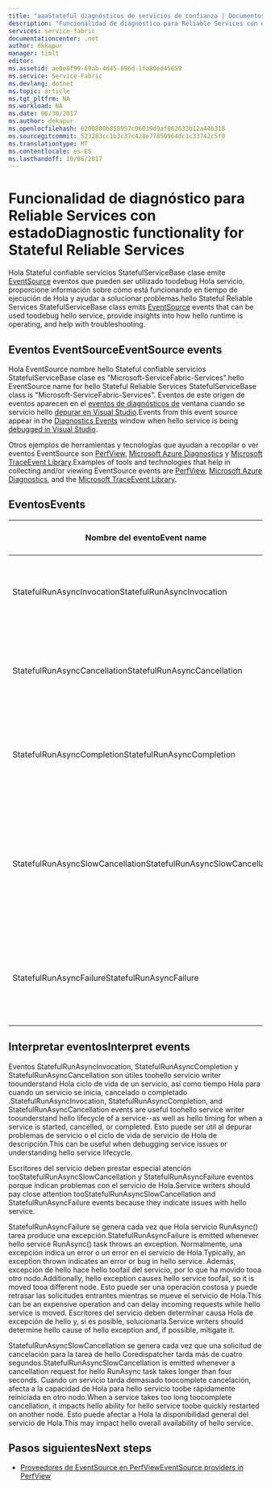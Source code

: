 ```yaml
---
title: "aaaStateful diagnósticos de servicios de confianza | Documentos de Microsoft"
description: "Funcionalidad de diagnóstico para Reliable Services con estado"
services: service-fabric
documentationcenter: .net
author: dkkapur
manager: timlt
editor: 
ms.assetid: ae0e8f99-69ab-4d45-896d-1fa80ed45659
ms.service: Service-Fabric
ms.devlang: dotnet
ms.topic: article
ms.tgt_pltfrm: NA
ms.workload: NA
ms.date: 06/30/2017
ms.author: dekapur
ms.openlocfilehash: 6200800b858957c06039d9af062633b12a446318
ms.sourcegitcommit: 523283cc1b3c37c428e77850964dc1c33742c5f0
ms.translationtype: MT
ms.contentlocale: es-ES
ms.lasthandoff: 10/06/2017
---
```

# <a name="diagnostic-functionality-for-stateful-reliable-services"></a><span data-ttu-id="a0552-103">Funcionalidad de diagnóstico para Reliable Services con estado</span><span class="sxs-lookup"><span data-stu-id="a0552-103">Diagnostic functionality for Stateful Reliable Services</span></span>
<span data-ttu-id="a0552-104">Hola Stateful confiable servicios StatefulServiceBase clase emite [EventSource](https://msdn.microsoft.com/library/system.diagnostics.tracing.eventsource.aspx) eventos que pueden ser utilizado toodebug Hola servicio, proporcione información sobre cómo está funcionando en tiempo de ejecución de Hola y ayudar a solucionar problemas.</span><span class="sxs-lookup"><span data-stu-id="a0552-104">hello Stateful Reliable Services StatefulServiceBase class emits [EventSource](https://msdn.microsoft.com/library/system.diagnostics.tracing.eventsource.aspx) events that can be used toodebug hello service, provide insights into how hello runtime is operating, and help with troubleshooting.</span></span>

## <a name="eventsource-events"></a><span data-ttu-id="a0552-105">Eventos EventSource</span><span class="sxs-lookup"><span data-stu-id="a0552-105">EventSource events</span></span>
<span data-ttu-id="a0552-106">Hola EventSource nombre hello Stateful confiable servicios StatefulServiceBase clase es "Microsoft-ServiceFabric-Services".</span><span class="sxs-lookup"><span data-stu-id="a0552-106">hello EventSource name for hello Stateful Reliable Services StatefulServiceBase class is "Microsoft-ServiceFabric-Services".</span></span> <span data-ttu-id="a0552-107">Eventos de este origen de eventos aparecen en el [eventos de diagnósticos de](service-fabric-diagnostics-how-to-monitor-and-diagnose-services-locally.md#view-service-fabric-system-events-in-visual-studio) ventana cuando se servicio hello [depurar en Visual Studio](service-fabric-debugging-your-application.md).</span><span class="sxs-lookup"><span data-stu-id="a0552-107">Events from this event source appear in the [Diagnostics Events](service-fabric-diagnostics-how-to-monitor-and-diagnose-services-locally.md#view-service-fabric-system-events-in-visual-studio) window when hello service is being [debugged in Visual Studio](service-fabric-debugging-your-application.md).</span></span>

<span data-ttu-id="a0552-108">Otros ejemplos de herramientas y tecnologías que ayudan a recopilar o ver eventos EventSource son [PerfView](http://www.microsoft.com/download/details.aspx?id=28567), [Microsoft Azure Diagnostics](../cloud-services/cloud-services-dotnet-diagnostics.md) y [Microsoft TraceEvent Library](http://www.nuget.org/packages/Microsoft.Diagnostics.Tracing.TraceEvent).</span><span class="sxs-lookup"><span data-stu-id="a0552-108">Examples of tools and technologies that help in collecting and/or viewing EventSource events are [PerfView](http://www.microsoft.com/download/details.aspx?id=28567), [Microsoft Azure Diagnostics](../cloud-services/cloud-services-dotnet-diagnostics.md), and the [Microsoft TraceEvent Library](http://www.nuget.org/packages/Microsoft.Diagnostics.Tracing.TraceEvent).</span></span>

## <a name="events"></a><span data-ttu-id="a0552-109">Eventos</span><span class="sxs-lookup"><span data-stu-id="a0552-109">Events</span></span>
| <span data-ttu-id="a0552-110">Nombre del evento</span><span class="sxs-lookup"><span data-stu-id="a0552-110">Event name</span></span> | <span data-ttu-id="a0552-111">Id. de evento</span><span class="sxs-lookup"><span data-stu-id="a0552-111">Event ID</span></span> | <span data-ttu-id="a0552-112">Nivel</span><span class="sxs-lookup"><span data-stu-id="a0552-112">Level</span></span> | <span data-ttu-id="a0552-113">Descripción del evento</span><span class="sxs-lookup"><span data-stu-id="a0552-113">Event description</span></span> |
| --- | --- | --- | --- |
| <span data-ttu-id="a0552-114">StatefulRunAsyncInvocation</span><span class="sxs-lookup"><span data-stu-id="a0552-114">StatefulRunAsyncInvocation</span></span> |<span data-ttu-id="a0552-115">1</span><span class="sxs-lookup"><span data-stu-id="a0552-115">1</span></span> |<span data-ttu-id="a0552-116">Informativo</span><span class="sxs-lookup"><span data-stu-id="a0552-116">Informational</span></span> |<span data-ttu-id="a0552-117">Emitido cuando se inicia la tarea RunAsync del servicio</span><span class="sxs-lookup"><span data-stu-id="a0552-117">Emitted when service RunAsync task is started</span></span> |
| <span data-ttu-id="a0552-118">StatefulRunAsyncCancellation</span><span class="sxs-lookup"><span data-stu-id="a0552-118">StatefulRunAsyncCancellation</span></span> |<span data-ttu-id="a0552-119">2</span><span class="sxs-lookup"><span data-stu-id="a0552-119">2</span></span> |<span data-ttu-id="a0552-120">Informativo</span><span class="sxs-lookup"><span data-stu-id="a0552-120">Informational</span></span> |<span data-ttu-id="a0552-121">Emitido cuando se cancela la tarea RunAsync del servicio</span><span class="sxs-lookup"><span data-stu-id="a0552-121">Emitted when service RunAsync task is cancelled</span></span> |
| <span data-ttu-id="a0552-122">StatefulRunAsyncCompletion</span><span class="sxs-lookup"><span data-stu-id="a0552-122">StatefulRunAsyncCompletion</span></span> |<span data-ttu-id="a0552-123">3</span><span class="sxs-lookup"><span data-stu-id="a0552-123">3</span></span> |<span data-ttu-id="a0552-124">Informativo</span><span class="sxs-lookup"><span data-stu-id="a0552-124">Informational</span></span> |<span data-ttu-id="a0552-125">Emitido cuando se completa la tarea RunAsync del servicio</span><span class="sxs-lookup"><span data-stu-id="a0552-125">Emitted when service RunAsync task is completed</span></span> |
| <span data-ttu-id="a0552-126">StatefulRunAsyncSlowCancellation</span><span class="sxs-lookup"><span data-stu-id="a0552-126">StatefulRunAsyncSlowCancellation</span></span> |<span data-ttu-id="a0552-127">4</span><span class="sxs-lookup"><span data-stu-id="a0552-127">4</span></span> |<span data-ttu-id="a0552-128">Warning (Advertencia)</span><span class="sxs-lookup"><span data-stu-id="a0552-128">Warning</span></span> |<span data-ttu-id="a0552-129">Genera cuando service Coredispatcher transcurrirán cancelación toocomplete demasiado larga</span><span class="sxs-lookup"><span data-stu-id="a0552-129">Emitted when service RunAsync task takes too long toocomplete cancellation</span></span> |
| <span data-ttu-id="a0552-130">StatefulRunAsyncFailure</span><span class="sxs-lookup"><span data-stu-id="a0552-130">StatefulRunAsyncFailure</span></span> |<span data-ttu-id="a0552-131">5</span><span class="sxs-lookup"><span data-stu-id="a0552-131">5</span></span> |<span data-ttu-id="a0552-132">Error</span><span class="sxs-lookup"><span data-stu-id="a0552-132">Error</span></span> |<span data-ttu-id="a0552-133">Emitido cuando la tarea RunAsync del servicio genera una excepción</span><span class="sxs-lookup"><span data-stu-id="a0552-133">Emitted when service RunAsync task throws an exception</span></span> |

## <a name="interpret-events"></a><span data-ttu-id="a0552-134">Interpretar eventos</span><span class="sxs-lookup"><span data-stu-id="a0552-134">Interpret events</span></span>
<span data-ttu-id="a0552-135">Eventos StatefulRunAsyncInvocation, StatefulRunAsyncCompletion y StatefulRunAsyncCancellation son útiles toohello servicio writer toounderstand Hola ciclo de vida de un servicio, así como tiempo Hola para cuando un servicio se inicia, cancelado o completado .</span><span class="sxs-lookup"><span data-stu-id="a0552-135">StatefulRunAsyncInvocation, StatefulRunAsyncCompletion, and StatefulRunAsyncCancellation events are useful toohello service writer toounderstand hello lifecycle of a service--as well as hello timing for when a service is started, cancelled, or completed.</span></span> <span data-ttu-id="a0552-136">Esto puede ser útil al depurar problemas de servicio o el ciclo de vida de servicio de Hola de descripción.</span><span class="sxs-lookup"><span data-stu-id="a0552-136">This can be useful when debugging service issues or understanding hello service lifecycle.</span></span>

<span data-ttu-id="a0552-137">Escritores del servicio deben prestar especial atención tooStatefulRunAsyncSlowCancellation y StatefulRunAsyncFailure eventos porque indican problemas con el servicio de Hola.</span><span class="sxs-lookup"><span data-stu-id="a0552-137">Service writers should pay close attention tooStatefulRunAsyncSlowCancellation and StatefulRunAsyncFailure events because they indicate issues with hello service.</span></span>

<span data-ttu-id="a0552-138">StatefulRunAsyncFailure se genera cada vez que Hola servicio RunAsync() tarea produce una excepción.</span><span class="sxs-lookup"><span data-stu-id="a0552-138">StatefulRunAsyncFailure is emitted whenever hello service RunAsync() task throws an exception.</span></span> <span data-ttu-id="a0552-139">Normalmente, una excepción indica un error o un error en el servicio de Hola.</span><span class="sxs-lookup"><span data-stu-id="a0552-139">Typically, an exception thrown indicates an error or bug in hello service.</span></span> <span data-ttu-id="a0552-140">Además, excepción de hello hace hello toofail del servicio, por lo que ha movido tooa otro nodo.</span><span class="sxs-lookup"><span data-stu-id="a0552-140">Additionally, hello exception causes hello service toofail, so it is moved tooa different node.</span></span> <span data-ttu-id="a0552-141">Esto puede ser una operación costosa y puede retrasar las solicitudes entrantes mientras se mueve el servicio de Hola.</span><span class="sxs-lookup"><span data-stu-id="a0552-141">This can be an expensive operation and can delay incoming requests while hello service is moved.</span></span> <span data-ttu-id="a0552-142">Escritores del servicio deben determinar causa Hola de excepción de hello y, si es posible, solucionarla.</span><span class="sxs-lookup"><span data-stu-id="a0552-142">Service writers should determine hello cause of hello exception and, if possible, mitigate it.</span></span>

<span data-ttu-id="a0552-143">StatefulRunAsyncSlowCancellation se genera cada vez que una solicitud de cancelación para la tarea de hello Coredispatcher tarda más de cuatro segundos.</span><span class="sxs-lookup"><span data-stu-id="a0552-143">StatefulRunAsyncSlowCancellation is emitted whenever a cancellation request for hello RunAsync task takes longer than four seconds.</span></span> <span data-ttu-id="a0552-144">Cuando un servicio tarda demasiado toocomplete cancelación, afecta a la capacidad de Hola para hello servicio toobe rápidamente reiniciada en otro nodo.</span><span class="sxs-lookup"><span data-stu-id="a0552-144">When a service takes too long toocomplete cancellation, it impacts hello ability for hello service toobe quickly restarted on another node.</span></span> <span data-ttu-id="a0552-145">Esto puede afectar a Hola la disponibilidad general del servicio de Hola.</span><span class="sxs-lookup"><span data-stu-id="a0552-145">This may impact hello overall availability of hello service.</span></span>

## <a name="next-steps"></a><span data-ttu-id="a0552-146">Pasos siguientes</span><span class="sxs-lookup"><span data-stu-id="a0552-146">Next steps</span></span>
* [<span data-ttu-id="a0552-147">Proveedores de EventSource en PerfView</span><span class="sxs-lookup"><span data-stu-id="a0552-147">EventSource providers in PerfView</span></span>](https://blogs.msdn.microsoft.com/vancem/2012/07/09/introduction-tutorial-logging-etw-events-in-c-system-diagnostics-tracing-eventsource/)
